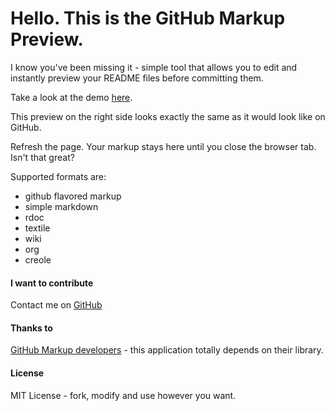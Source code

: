 # Hello. This is the GitHub Markup Preview.

I know you've been missing it - simple tool that allows you to edit and instantly preview your README files before committing them.

Take a look at the demo [here](http://dfilimonov.com/github-markup-preview).

This preview on the right side looks exactly the same as it would look like on GitHub.

Refresh the page. Your markup stays here until you close the browser tab. Isn't that great?

Supported formats are:
* github flavored markup
* simple markdown
* rdoc
* textile
* wiki
* org
* creole

#### I want to contribute 
Contact me on [GitHub](https://github.com/petethepig/) 

#### Thanks to
[GitHub Markup developers](https://github.com/github/markup/) - this application totally depends on their library.

#### License
MIT License - fork, modify and use however you want.